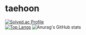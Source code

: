 # taehoon
[![Solved.ac Profile](http://mazassumnida.wtf/api/generate_badge?boj=wisesth)](https://solved.ac/wisesth)<br/>
[![Top Langs](https://github-readme-stats.vercel.app/api/top-langs/?username=wisesth&langs_count=8)](https://github.com/wisesth/github-readme-stats)
![Anurag's GitHub stats](https://github-readme-stats.vercel.app/api?username=wisesth&show_icons=true&theme=radical)
